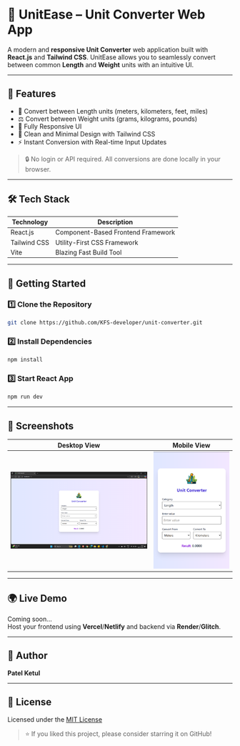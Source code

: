 # 🔁 UnitEase – Unit Converter Web App

A modern and **responsive Unit Converter** web application built with **React.js** and **Tailwind CSS**. UnitEase allows you to seamlessly convert between common **Length** and **Weight** units with an intuitive UI.

---

## 🚀 Features

- 📏 Convert between Length units (meters, kilometers, feet, miles)
- ⚖️ Convert between Weight units (grams, kilograms, pounds)
- 📱 Fully Responsive UI
- 🎨 Clean and Minimal Design with Tailwind CSS
- ⚡ Instant Conversion with Real-time Input Updates

> 🔒 No login or API required. All conversions are done locally in your browser.

---

## 🛠️ Tech Stack

| Technology    | Description                         |
|---------------|-------------------------------------|
| React.js      | Component-Based Frontend Framework  |
| Tailwind CSS  | Utility-First CSS Framework         |
| Vite          | Blazing Fast Build Tool             |

---

## 🧩 Getting Started

### 1️⃣ Clone the Repository

```bash
git clone https://github.com/KFS-developer/unit-converter.git
```

### 2️⃣ Install Dependencies

```bash
npm install
```

### 3️⃣ Start React App

```bash
npm run dev
```

---

## 🌄 Screenshots
    
| Desktop View | Mobile View |
|--------------|-------------|
| ![Desktop](image.png) | ![Mobile](image-1.png) |

---

## 🌍 Live Demo

Coming soon...  
Host your frontend using **Vercel**/**Netlify** and backend via **Render**/**Glitch**.

---

## 👤 Author

**Patel Ketul**  

---

## 📃 License

Licensed under the [MIT License](LICENSE)

> ⭐ If you liked this project, please consider starring it on GitHub!